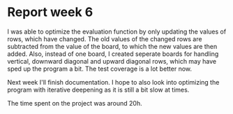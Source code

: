 # Report week 6
I was able to optimize the evaluation function by only updating the values of rows, which have changed. The old values of the changed rows are subtracted from the value of the board, to which the new values are then added. Also, instead of one board, I created seperate boards for handling vertical, downward diagonal and upward diagonal rows, which may have sped up the program a bit. The test coverage is a lot better now.

Next week I'll finish documentation. I hope to also look into optimizing the program with iterative deepening as it is still a bit slow at times.

The time spent on the project was around 20h.
